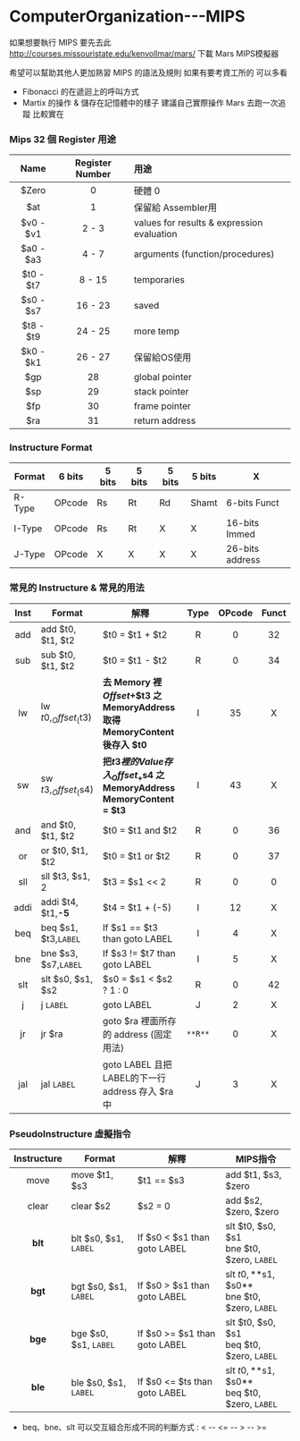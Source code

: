 # ComputerOrganization---MIPS

如果想要執行 MIPS 要先去此 http://courses.missouristate.edu/kenvollmar/mars/ 
下載 Mars MIPS模擬器

希望可以幫助其他人更加熟習 MIPS 的語法及規則
如果有要考資工所的 可以多看 
  - Fibonacci 的在遞迴上的呼叫方式
  - Martix 的操作 & 儲存在記憶體中的樣子
建議自己實際操作 Mars 去跑一次追蹤 比較實在 

### Mips 32 個 Register 用途
|Name     |Register Number | 用途           |
|:-------:|:--------------:|:---------------|
|$Zero    |0               |硬體 0 |
|$at      |1               |保留給 Assembler用|
|$v0 - $v1|2 - 3           |values for results & expression evaluation|
|$a0 - $a3|4 - 7           |arguments (function/procedures)|
|$t0 - $t7|8 - 15          |temporaries| 
|$s0 - $s7|16 - 23         |saved|
|$t8 - $t9|24 - 25         |more temp|
|$k0 - $k1|26 - 27         |保留給OS使用|
|$gp      |28              |global pointer|
|$sp      |29              |stack pointer|
|$fp      |30              |frame pointer|
|$ra      |31              |return address|

### Instructure Format
|Format| 6 bits | 5 bits | 5 bits | 5 bits | 5 bits |X|
|----|----|----|----|----|----|----|
|R-Type|OPcode|Rs|Rt|Rd|Shamt|6-bits Funct|
|I-Type|OPcode|Rs|Rt|X|X|16-bits Immed|
|J-Type|OPcode|X|X|X|X|26-bits address|

### 常見的 Instructure & 常見的用法
|Inst    |        Format       |              解釋        |Type    |OPcode |Funct  |
|:------:|---------------------|--------------------------|:------:|:-----:|:-----:|
|add        |add $t0, $t1, $t2    |$t0 = $t1 + $t2           |R|0|32|
|sub        |sub $t0, $t1, $t2    |$t0 = $t1 - $t2           |R|0|34|
|lw         |lw $t0, _Offset_($t3) |**去 Memory 裡 _Offset_+$t3 之 MemoryAddress 取得 MemoryContent 後存入 $t0** |I|35|X|                     
|sw         |sw $t3, _Offset_($s4) |**把$t3裡的 Value 存入 _Offset_+$s4 之MemoryAddress MemoryContent = $t3**    |I|43|X|       
|and        |and $t0, $t1, $t2    |$t0 = $t1 and $t2          |R|0|36|    
|or         |or $t0, $t1, $t2     |$t0 = $t1 or  $t2          |R|0|37|    
|sll        |sll $t3, $s1, 2      |$t3 = $s1 << 2             |R|0|0|
|addi       |addi $t4, $t1,**-5** |$t4 = $t1 + (-5)           |I|12|X|   
|beq        |beq $s1, $t3,`LABEL` |If $s1 == $t3 than goto LABEL  |I|4|X|          
|bne        |bne $s3, $s7,`LABEL` |If $s3 != $t7 than goto LABEL  |I|5|X|              
|slt        |slt $s0, $s1, $s2    |$s0 = $s1 < $s2 ? 1 : 0    |R|0|42|           
|j          |j  `LABEL`           |goto LABEL                 |J|2|X|       
|jr         |jr  $ra              |goto $ra 裡面所存的 address (固定用法)    |`**R**`|0|X|           
|jal        |jal  `LABEL`         |goto LABEL 且把 LABEL的下一行address 存入 $ra 中 |J|3|X|              



### PseudoInstructure 虛擬指令
|Instructure|        Format         |              解釋            |  MIPS指令            |
|:---------:|-----------------------|------------------------------|---------------------|
|move       |move $t1, $s3          |$t1 == $s3                    |add $t1, $s3, $zero  |
|clear      |clear $s2              |$s2 = 0                       |add $s2, $zero, $zero|
|**blt**    |blt $s0, $s1, `LABEL`  |If $s0 <  $s1 than goto LABEL |slt $t0, $s0, $s1 <br />bne $t0, $zero, `LABEL` |
|**bgt**    |bgt $s0, $s1, `LABEL`  |If $s0 >  $s1 than goto LABEL |slt $t0, **$s1, $s0** <br />bne $t0, $zero, `LABEL` |
|**bge**    |bge $s0, $s1, `LABEL`  |If $s0 >= $s1 than goto LABEL |slt $t0, $s0, $s1 <br />beq $t0, $zero, `LABEL` |
|**ble**    |ble $s0, $s1, `LABEL`  |If $s0 <= $ts than goto LABEL |slt $t0, **$s1, $s0** <br />beq $t0, $zero, `LABEL` |
 * beq、bne、slt 可以交互組合形成不同的判斷方式 : < -- <= -- > -- >= 


